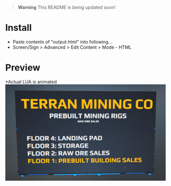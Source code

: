 > **Warning**
> This README is being updated soon!

# Install
- Paste contents of "output.html" into following...
- Screen/Sign > Advanced > Edit Content > Mode - HTML
# Preview
*Actual LUA is animated
![Image of Screen](DU-LMC-Store-Map.png?raw=true)
